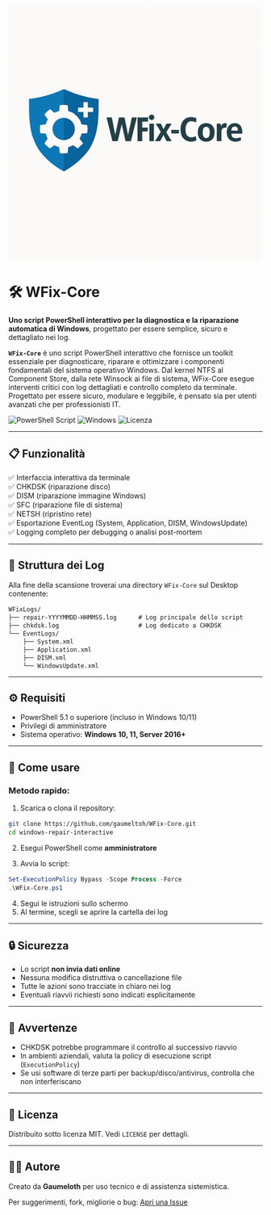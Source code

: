 ![Logo](WFix-core_logo.png)

# 🛠️ WFix-Core

**Uno script PowerShell interattivo per la diagnostica e la riparazione automatica di Windows**, progettato per essere semplice, sicuro e dettagliato nei log.

**`WFix-Core`** è uno script PowerShell interattivo che fornisce un toolkit essenziale per diagnosticare, riparare e ottimizzare i componenti fondamentali del sistema operativo Windows.
Dal kernel NTFS al Component Store, dalla rete Winsock ai file di sistema, WFix-Core esegue interventi critici con log dettagliati e controllo completo da terminale.
Progettato per essere sicuro, modulare e leggibile, è pensato sia per utenti avanzati che per professionisti IT.

![PowerShell Script](https://img.shields.io/badge/PowerShell-7+-blue?logo=powershell)
![Windows](https://img.shields.io/badge/Platform-Windows-blue?logo=windows)
![Licenza](https://img.shields.io/github/license/gaumeltoh/WFix-Core)

---

## 📋 Funzionalità

✅ Interfaccia interattiva da terminale  
✅ CHKDSK (riparazione disco)  
✅ DISM (riparazione immagine Windows)  
✅ SFC (riparazione file di sistema)  
✅ NETSH (ripristino rete)  
✅ Esportazione EventLog (System, Application, DISM, WindowsUpdate)  
✅ Logging completo per debugging o analisi post-mortem

---

## 📂 Struttura dei Log

Alla fine della scansione troverai una directory `WFix-Core` sul Desktop contenente:

```
WFixLogs/
├── repair-YYYYMMDD-HHMMSS.log      # Log principale dello script
├── chkdsk.log                      # Log dedicato a CHKDSK
└── EventLogs/
    ├── System.xml
    ├── Application.xml
    ├── DISM.xml
    └── WindowsUpdate.xml
```

---

## ⚙️ Requisiti

- PowerShell 5.1 o superiore (incluso in Windows 10/11)
- Privilegi di amministratore
- Sistema operativo: **Windows 10, 11, Server 2016+**

---

## 🚀 Come usare

### Metodo rapido:

1. Scarica o clona il repository:

```bash
git clone https://github.com/gaumeltoh/WFix-Core.git
cd windows-repair-interactive
```

2. Esegui PowerShell come **amministratore**

3. Avvia lo script:

```powershell
Set-ExecutionPolicy Bypass -Scope Process -Force
.\WFix-Core.ps1
```

4. Segui le istruzioni sullo schermo  
5. Al termine, scegli se aprire la cartella dei log

---

## 🔒 Sicurezza

- Lo script **non invia dati online**  
- Nessuna modifica distruttiva o cancellazione file  
- Tutte le azioni sono tracciate in chiaro nei log  
- Eventuali riavvii richiesti sono indicati esplicitamente

---

## 🛑 Avvertenze

- CHKDSK potrebbe programmare il controllo al successivo riavvio
- In ambienti aziendali, valuta la policy di esecuzione script (`ExecutionPolicy`)
- Se usi software di terze parti per backup/disco/antivirus, controlla che non interferiscano

---

## 📄 Licenza

Distribuito sotto licenza MIT. Vedi `LICENSE` per dettagli.

---

## 🙋‍♀️ Autore

Creato da **Gaumeloth** per uso tecnico e di assistenza sistemistica.

Per suggerimenti, fork, migliorie o bug: [Apri una Issue](https://github.com/gaumeltoh/WFix-Core/issues)
